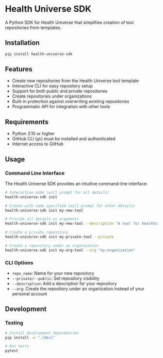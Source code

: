 # Health Universe SDK

A Python SDK for Health Universe that simplifies creation of tool repositories from templates.

## Installation

```bash
pip install health-universe-sdk
```

## Features

- Create new repositories from the Health Universe tool template
- Interactive CLI for easy repository setup
- Support for both public and private repositories
- Create repositories under organizations
- Built-in protection against overwriting existing repositories
- Programmatic API for integration with other tools

## Requirements

- Python 3.10 or higher
- GitHub CLI (`gh`) must be installed and authenticated
- Internet access to GitHub

## Usage

### Command Line Interface

The Health Universe SDK provides an intuitive command-line interface:

```bash
# Interactive mode (will prompt for all details)
health-universe-sdk init

# Create with name specified (will prompt for other details)
health-universe-sdk init my-new-tool

# Provide all details as arguments
health-universe-sdk init my-new-tool --description "A tool for healthcare analytics" --public

# Create a private repository
health-universe-sdk init my-private-tool --private

# Create a repository under an organization
health-universe-sdk init my-org-tool --org "my-organization"
```

### CLI Options

- `repo_name`: Name for your new repository
- `--private/--public`: Set repository visibility
- `--description`: Add a description for your repository
- `--org`: Create the repository under an organization instead of your personal account

## Development


### Testing

```bash
# Install development dependencies
pip install -e ".[dev]"

# Run tests
pytest
```
